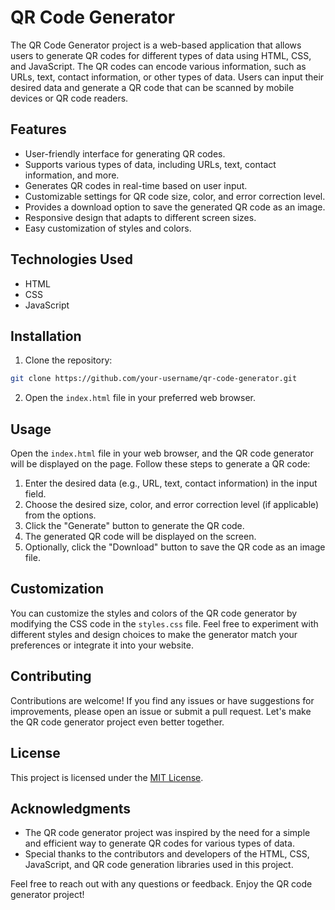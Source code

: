 # QR Code Generator

The QR Code Generator project is a web-based application that allows users to generate QR codes for different types of data using HTML, CSS, and JavaScript. The QR codes can encode various information, such as URLs, text, contact information, or other types of data. Users can input their desired data and generate a QR code that can be scanned by mobile devices or QR code readers.


## Features

- User-friendly interface for generating QR codes.
- Supports various types of data, including URLs, text, contact information, and more.
- Generates QR codes in real-time based on user input.
- Customizable settings for QR code size, color, and error correction level.
- Provides a download option to save the generated QR code as an image.
- Responsive design that adapts to different screen sizes.
- Easy customization of styles and colors.

## Technologies Used

- HTML
- CSS
- JavaScript

## Installation

1. Clone the repository:

```bash
git clone https://github.com/your-username/qr-code-generator.git
```

2. Open the `index.html` file in your preferred web browser.

## Usage

Open the `index.html` file in your web browser, and the QR code generator will be displayed on the page. Follow these steps to generate a QR code:

1. Enter the desired data (e.g., URL, text, contact information) in the input field.
2. Choose the desired size, color, and error correction level (if applicable) from the options.
3. Click the "Generate" button to generate the QR code.
4. The generated QR code will be displayed on the screen.
5. Optionally, click the "Download" button to save the QR code as an image file.

## Customization

You can customize the styles and colors of the QR code generator by modifying the CSS code in the `styles.css` file. Feel free to experiment with different styles and design choices to make the generator match your preferences or integrate it into your website.

## Contributing

Contributions are welcome! If you find any issues or have suggestions for improvements, please open an issue or submit a pull request. Let's make the QR code generator project even better together.

## License

This project is licensed under the [MIT License](LICENSE).

## Acknowledgments

- The QR code generator project was inspired by the need for a simple and efficient way to generate QR codes for various types of data.
- Special thanks to the contributors and developers of the HTML, CSS, JavaScript, and QR code generation libraries used in this project.

Feel free to reach out with any questions or feedback. Enjoy the QR code generator project!
